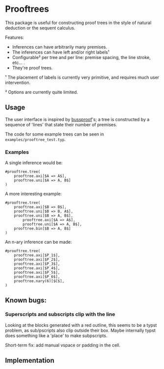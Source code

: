 # Prooftrees

This package is useful for constructing proof trees in the style of natural deduction or the sequent calculus.

Features:
- Inferences can have arbitrarily many premises.
- The inferences can have left and/or right labels¹
- Configurable² per tree and per line: premise spacing, the line stroke, etc... .
- They're proof trees.

¹ The placement of labels is currently very primitive, and requires much user intervention.

² Options are currently quite limited.

## Usage

The user interface is inspired by [bussproof](https://ctan.org/pkg/bussproofs)'s; a tree is constructed by a sequence of 'lines' that state their number of premises.

The code for some example trees can be seen in `examples/prooftree_test.typ`.

### Examples

A single inference would be:
```typst
#prooftree.tree(
    prooftree.axi[$A => A$],
    prooftree.uni[$A => A, B$]
)
```

A more interesting example:
```typst
#prooftree.tree(
    prooftree.axi[$B => B$],
    prooftree.uni[$B => B, A$],
    prooftree.uni[$B => A, B$],
        prooftree.axi[$A => A$],
        prooftree.uni[$A => A, B$],
    prooftree.bin[$B => A, B$]
)
```

An n-ary inference can be made:
```typst
#prooftree.tree(
    prooftree.axi[$P_1$],
    prooftree.axi[$P_2$],
    prooftree.axi[$P_3$],
    prooftree.axi[$P_4$],
    prooftree.axi[$P_5$],
    prooftree.axi[$P_6$],
    prooftree.nary(6)[$C$],
)
```

## Known bugs:

### Superscripts and subscripts clip with the line
Looking at the blocks generated with a red outline, this seems to be a typst problem, as sub/pscripts also clip outside their box.
Maybe internally typst does something like a 'place' to make subpscripts.

Short-term fix: add manual vspace or padding in the cell.


## Implementation



